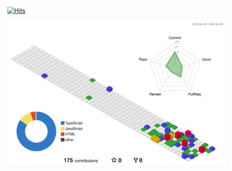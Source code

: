[![Hits](https://hits.seeyoufarm.com/api/count/incr/badge.svg?url=https%3A%2F%2Fgithub.com%2Fhyooo11&count_bg=%23FFBC47&title_bg=%234B3B28&icon=awesomelists.svg&icon_color=%23FFFFFF&title=hits&edge_flat=true)](https://hits.seeyoufarm.com)

![](./profile-3d-contrib/profile-gitblock.svg)
